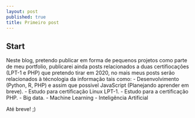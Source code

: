 ```yaml
---
layout: post
published: true
title: Primeiro post
---
```


## Start


Neste blog, pretendo publicar em forma de pequenos projetos como parte de meu portfolio, publicarei ainda posts relacionados a duas certifiocações (LPT-1 e PHP) que pretendo tirar em 2020, no mais meus posts serão relacionados à  técnologia da informação tais como:
    - Desenvolvimento (Python, R, PHP) e assim que possivel JavaScript (Planejando aprender em breve).
    - Estudo para certificação Linux LPT-1.
    - Estudo para a certificação PHP.
    - Big data.
    - Machine Learning
    - Inteligência Artificial


Até breve! ;)